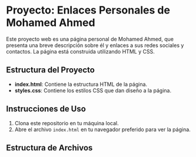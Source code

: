 # Proyecto: Enlaces Personales de Mohamed Ahmed

Este proyecto web es una página personal de Mohamed Ahmed, que presenta una breve descripción sobre él y enlaces a sus redes sociales y contactos. La página está construida utilizando HTML y CSS.

## Estructura del Proyecto

- **index.html**: Contiene la estructura HTML de la página.
- **styles.css**: Contiene los estilos CSS que dan diseño a la página.

## Instrucciones de Uso

1. Clona este repositorio en tu máquina local.
2. Abre el archivo `index.html` en tu navegador preferido para ver la página.

## Estructura de Archivos

